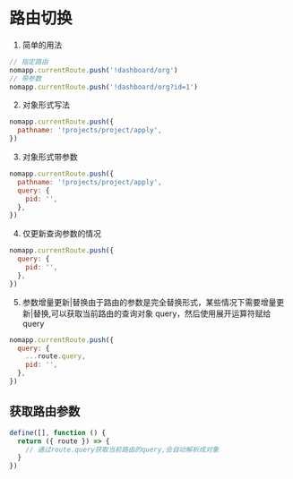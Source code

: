 # 路由切换

1. 简单的用法

```js
// 指定路由
nomapp.currentRoute.push('!dashboard/org')
// 带参数
nomapp.currentRoute.push('!dashboard/org?id=1')
```

2. 对象形式写法

```js
nomapp.currentRoute.push({
  pathname: '!projects/project/apply',
})
```

3. 对象形式带参数

```js
nomapp.currentRoute.push({
  pathname: '!projects/project/apply',
  query: {
    pid: '',
  },
})
```

4. 仅更新查询参数的情况

```js
nomapp.currentRoute.push({
  query: {
    pid: '',
  },
})
```

5. 参数增量更新|替换由于路由的参数是完全替换形式，某些情况下需要增量更新|替换,可以获取当前路由的查询对象 query，然后使用展开运算符赋给 query

```js
nomapp.currentRoute.push({
  query: {
    ...route.query,
    pid: '',
  },
})
```

## 获取路由参数

```js
define([], function () {
  return ({ route }) => {
    // 通过route.query获取当前路由的query,会自动解析成对象
  }
})
```
